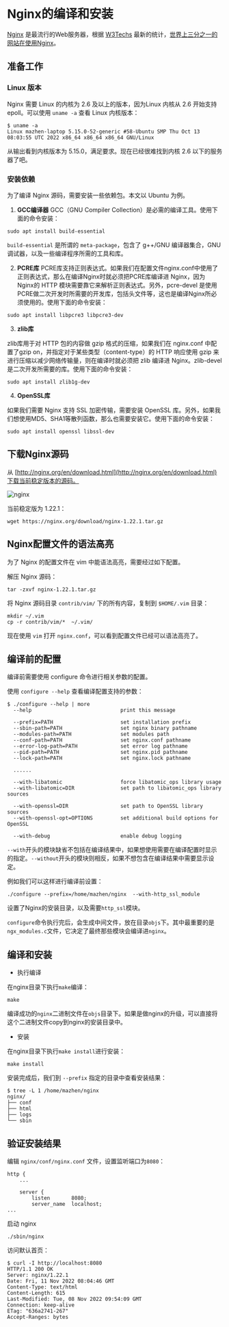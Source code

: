# Nginx的编译和安装

[Nginx](https://nginx.org/) 是最流行的Web服务器，根据 [W3Techs](https://w3techs.com) 最新的统计，[世界上三分之一的网站在使用Nginx](https://w3techs.com/technologies/overview/web_server)。

## 准备工作

### Linux 版本

Nginx 需要 Linux 的内核为 2.6 及以上的版本，因为Linux 内核从 2.6 开始支持 epoll。可以使用 `uname -a` 查看 Linux 内核版本：

```shell
$ uname -a
Linux mazhen-laptop 5.15.0-52-generic #58-Ubuntu SMP Thu Oct 13 08:03:55 UTC 2022 x86_64 x86_64 x86_64 GNU/Linux
```

从输出看到内核版本为 5.15.0，满足要求。现在已经很难找到内核 2.6 以下的服务器了吧。

### 安装依赖

为了编译 Nginx 源码，需要安装一些依赖包。本文以 Ubuntu 为例。

1. **GCC编译器**
GCC（GNU Compiler Collection）是必需的编译工具。使用下面的命令安装：

```shell
sudo apt install build-essential
```

`build-essential` 是所谓的 `meta-package`，包含了 g++/GNU 编译器集合，GNU调试器，以及一些编译程序所需的工具和库。

2. **PCRE库**
PCRE库支持正则表达式。如果我们在配置文件nginx.conf中使用了正则表达式，那么在编译Nginx时就必须把PCRE库编译进 Nginx，因为 Nginx的 HTTP 模块需要靠它来解析正则表达式。另外，pcre-devel 是使用PCRE做二次开发时所需要的开发库，包括头文件等，这也是编译Nginx所必须使用的。使用下面的命令安装：

```shell
sudo apt install libpcre3 libpcre3-dev  
```

3. **zlib库**

zlib库用于对 HTTP 包的内容做 gzip 格式的压缩，如果我们在 nginx.conf 中配置了gzip on，并指定对于某些类型（content-type）的 HTTP 响应使用 gzip 来进行压缩以减少网络传输量，则在编译时就必须把 zlib 编译进 Nginx。zlib-devel 是二次开发所需要的库。使用下面的命令安装：

```
sudo apt install zlib1g-dev
```

4. **OpenSSL库**

如果我们需要 Nginx 支持 SSL 加密传输，需要安装 OpenSSL 库。另外，如果我们想使用MD5、SHA1等散列函数，那么也需要安装它。使用下面的命令安装：

```shell
sudo apt install openssl libssl-dev 
```

## 下载Nginx源码

从 [http://nginx.org/en/download.html](http://nginx.org/en/download.html)下载当前稳定版本的源码。

![nginx](https://cdn.mazhen.tech/images/202211111506229.png)

当前稳定版为 1.22.1：

```shell
wget https://nginx.org/download/nginx-1.22.1.tar.gz
```

## Nginx配置文件的语法高亮

为了 Nginx 的配置文件在 vim 中能语法高亮，需要经过如下配置。

解压 Nginx 源码：

```sehll
tar -zxvf nginx-1.22.1.tar.gz
```

将 Nginx 源码目录 `contrib/vim/` 下的所有内容，复制到 `$HOME/.vim` 目录：

```shell
mkdir ~/.vim
cp -r contrib/vim/*  ~/.vim/
```

现在使用 `vim` 打开 `nginx.conf`，可以看到配置文件已经可以语法高亮了。

## 编译前的配置

编译前需要使用 configure 命令进行相关参数的配置。

使用 `configure --help` 查看编译配置支持的参数：

```shell
$ ./configure --help | more
  --help                             print this message

  --prefix=PATH                      set installation prefix
  --sbin-path=PATH                   set nginx binary pathname
  --modules-path=PATH                set modules path
  --conf-path=PATH                   set nginx.conf pathname
  --error-log-path=PATH              set error log pathname
  --pid-path=PATH                    set nginx.pid pathname
  --lock-path=PATH                   set nginx.lock pathname

  ......

  --with-libatomic                   force libatomic_ops library usage
  --with-libatomic=DIR               set path to libatomic_ops library sources

  --with-openssl=DIR                 set path to OpenSSL library sources
  --with-openssl-opt=OPTIONS         set additional build options for OpenSSL

  --with-debug                       enable debug logging
```

`--with`开头的模块缺省不包括在编译结果中，如果想使用需要在编译配置时显示的指定。`--without`开头的模块则相反，如果不想包含在编译结果中需要显示设定。

例如我们可以这样进行编译前设置：

```shell
./configure --prefix=/home/mazhen/nginx  --with-http_ssl_module
```

设置了Nginx的安装目录，以及需要`http_ssl`模块。

`configure`命令执行完后，会生成中间文件，放在目录`objs`下。其中最重要的是`ngx_modules.c`文件，它决定了最终那些模块会编译进`nginx`。

## 编译和安装

* 执行编译

在nginx目录下执行`make`编译：

```shell
make
```

编译成功的`nginx`二进制文件在`objs`目录下。如果是做nginx的升级，可以直接将这个二进制文件copy到nginx的安装目录中。

* 安装

在nginx目录下执行`make install`进行安装：

```shell
make install
```

安装完成后，我们到 `--prefix` 指定的目录中查看安装结果：

```shell
$ tree -L 1 /home/mazhen/nginx
nginx/
├── conf
├── html
├── logs
└── sbin
```

## 验证安装结果

编辑 `nginx/conf/nginx.conf` 文件，设置监听端口为`8080`：

```nginx
http {
    ...

    server {
        listen       8080;
        server_name  localhost;
...
```

启动 nginx

```shell
./sbin/nginx
```

访问默认首页：

```shell
$ curl -I http://localhost:8080
HTTP/1.1 200 OK
Server: nginx/1.22.1
Date: Fri, 11 Nov 2022 08:04:46 GMT
Content-Type: text/html
Content-Length: 615
Last-Modified: Tue, 08 Nov 2022 09:54:09 GMT
Connection: keep-alive
ETag: "636a2741-267"
Accept-Ranges: bytes
```
